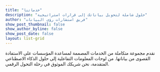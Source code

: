 ```yaml
---
title: "خدماتنا"
description: "حلول شاملة لتحويل بياناتك إلى قرارات استراتيجية"
author: "فريق استشارات رؤى البيانات"
show_post_thumbnail: false
show_author_byline: false
show_post_date: false
layout: list-grid
---
```


نقدم مجموعة متكاملة من الخدمات المصممة لمساعدة المؤسسات على الاستفادة القصوى من بياناتها. من لوحات المعلومات التفاعلية إلى حلول الذكاء الاصطناعي المتقدمة، نحن شريكك الموثوق في رحلة التحول الرقمي.